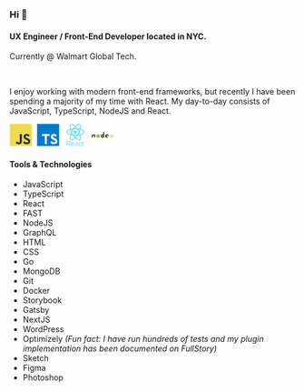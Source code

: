 ### Hi 👋

#### UX Engineer / Front-End Developer located in NYC.

Currently @ Walmart Global Tech.

&nbsp;

I enjoy working with modern front-end frameworks, but recently I have been spending a majority of my time with React. My day-to-day consists of JavaScript, TypeScript, NodeJS and React.

<div>
   <img src="https://github.com/devicons/devicon/blob/master/icons/javascript/javascript-original.svg" title="JavaScript" alt="JavaScript" width="40" height="40"/>&nbsp;
   <img src="https://github.com/devicons/devicon/blob/master/icons/typescript/typescript-original.svg" title="JavaScript" alt="JavaScript" width="40" height="40"/>&nbsp;
   <img src="https://github.com/devicons/devicon/blob/master/icons/react/react-original-wordmark.svg" title="React" alt="React" width="40" height="40"/>&nbsp;
   <img src="https://github.com/devicons/devicon/blob/master/icons/nodejs/nodejs-original-wordmark.svg" title="NodeJS" alt="NodeJS" width="40" height="40"/>&nbsp;
</div>

#### Tools & Technologies
<ul>
   <li>JavaScript</li>
   <li>TypeScript</li>
   <li>React</li>
   <li>FAST</li>
   <li>NodeJS</li>
   <li>GraphQL</li>
   <li>HTML</li>
   <li>CSS</li>
   <li>Go</li>
   <li>MongoDB</li>
   <li>Git</li>
   <li>Docker</li>
   <li>Storybook</li>
   <li>Gatsby</li>
   <li>NextJS</li>
   <li>WordPress</li>
   <li>Optimizely <em>(Fun fact: I have run hundreds of tests and my plugin implementation has been documented on FullStory)</em></li>
   <li>Sketch</li>
   <li>Figma</li>
   <li>Photoshop</li>
</ul>
